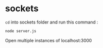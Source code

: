 # sockets

`cd` into sockets folder and run this command :

```bash
node server.js
```

Open multiple instances of localhost:3000
